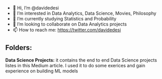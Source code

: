 - 👋 Hi, I’m @davidedesi
- 👀 I’m interested in Data Analytics, Data Science, Movies, Philosophy
- 🌱 I’m currently studying Statistics and Probability
- 💞️ I’m looking to collaborate on Data Analytics projects
- 📫 How to reach me: https://twitter.com/davidedesi

## Folders:
__Data Science Projects:__ it contains the end to end Data Science projects listes in this Medium article. I used it to do some exerices and gain experience on building ML models

<!---
davidedesi/davidedesi is a ✨ special ✨ repository because its `README.md` (this file) appears on your GitHub profile.
You can click the Preview link to take a look at your changes.
--->
